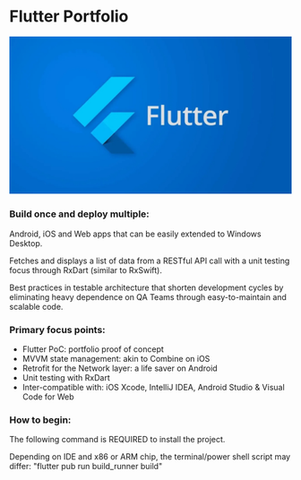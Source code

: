 # Flutter Portfolio

![alt text](https://github.com/jmcusac/CuSoft-Flutter-Portfolio/blob/main/graphics/Flutter_Icon.jpg?raw=true)

### Build once and deploy multiple:

Android, iOS and Web apps that can be easily extended to Windows Desktop.

Fetches and displays a list of data from a RESTful API call with a unit testing focus through RxDart (similar to RxSwift).

Best practices in testable architecture that shorten development cycles by eliminating heavy dependence on QA Teams through easy-to-maintain and scalable code.

### Primary focus points:

* Flutter PoC: portfolio proof of concept
* MVVM state management: akin to Combine on iOS
* Retrofit for the Network layer: a life saver on Android
* Unit testing with RxDart
* Inter-compatible with: iOS Xcode, IntelliJ IDEA, Android Studio & Visual Code for Web

### How to begin:

The following command is REQUIRED to install the project.

Depending on IDE and x86 or ARM chip, the terminal/power shell script may differ:
"flutter pub run build_runner build"
